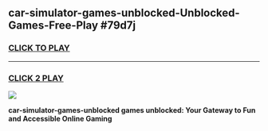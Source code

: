 
## car-simulator-games-unblocked-Unblocked-Games-Free-Play #79d7j
<h3>
<a href="https://us.freeplayer.one?title=car-simulator-games-unblocked&ref=9M">CLICK TO PLAY</a></h3>
<hr>

<h3>
<a href="https://us.freeplayer.one?title=car-simulator-games-unblocked&ref=9M">CLICK 2 PLAY</a>
  
</h3>

<a href="https://us.freeplayer.one?title=car-simulator-games-unblocked&ref=9M"><img src="https://clearcache.store/games.png"></a>


**car-simulator-games-unblocked games unblocked: Your Gateway to Fun and Accessible Online Gaming**
